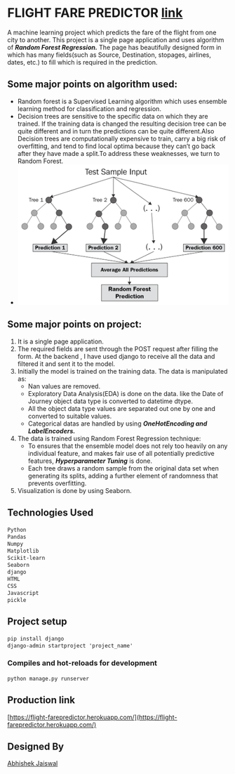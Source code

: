 # FLIGHT FARE PREDICTOR [link](https://flight-farepredictor.herokuapp.com/)

A machine learning project which predicts the fare of the flight from one city to another. This project is a single page application and uses algorithm of ***Random Forest Regression.*** The page has beautifully designed form in which has many fields(such as Source, Destination, stopages, airlines, dates, etc.) to fill which is required in the prediction.

## Some major points on algorithm used:
* Random forest is a Supervised Learning algorithm which uses ensemble learning method for classification and regression.
* Decision trees are sensitive to the specific data on which they are trained. If the training data is changed the resulting decision tree can be quite different and in turn the predictions can be quite different.Also Decision trees are computationally expensive to train, carry a big risk of overfitting, and tend to find local optima because they can’t go back after they have made a split.To address these weaknesses, we turn to Random Forest.
* ![alt text](https://github.com/abhishekjais-124/Flight-farepredictor/blob/master/random_forest.png?raw=true)

## Some major points on project:
1. It is a single page application.
2. The required fields are sent through the POST request after filling the form. At the backend , I have used django to receive all the data and filtered it and sent it to the model.
3. Initially the model is trained on the training data. The data is manipulated as:
    * Nan values are removed.
    * Exploratory Data Analysis(EDA) is done on the data. like the Date of Journey object data type is converted to datetime dtype.
    * All the object data type values are separated out one by one and converted to suitable values.
    * Categorical datas are handled by using ***OneHotEncoding and LabelEncoders.***
4. The data is trained using Random Forest Regression technique:
    * To ensures that the ensemble model does not rely too heavily on any individual feature, and makes fair use of all potentially predictive features, ***Hyperparameter Tuning*** is done.
    * Each tree draws a random sample from the original data set when generating its splits, adding a further element of randomness that prevents overfitting.
5. Visualization is done by using Seaborn.


## Technologies Used
```
Python
Pandas
Numpy
Matplotlib
Scikit-learn
Seaborn
django
HTML
CSS
Javascript
pickle
```

## Project setup
```
pip install django
django-admin startproject 'project_name'
```

### Compiles and hot-reloads for development
```
python manage.py runserver
```

## Production link
[https://flight-farepredictor.herokuapp.com/](https://flight-farepredictor.herokuapp.com/)

## Designed By
[Abhishek Jaiswal](https://www.linkedin.com/in/abhishek-jaiswal-749b681a3/)

